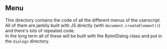 ## Menu
This directory contains the code of all the different menus of the userscript.  
All of them are jankily built with JS directly (with `document.createElement()`) and there's lots of repeated code.  
In the long term all of these will be built with the BytmDialog class and put in the `dialogs` directory.
